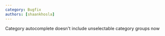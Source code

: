 ```yaml
---
category: Bugfix
authors: [shaankhosla]
---
```


Category autocomplete doesn't include unselectable category groups now